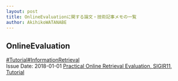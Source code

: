 ```yaml
---
layout: post
title: OnlineEvaluationに関する論文・技術記事メモの一覧
author: AkihikoWATANABE
---
```

## OnlineEvaluation
<div class="visible-content">
<a class="button" href="articles/Tutorial.html">#Tutorial</a><a class="button" href="articles/InformationRetrieval.html">#InformationRetrieval</a><br><span class="issue_date">Issue Date: 2018-01-01</span>
<a href="https://github.com/AkihikoWatanabe/paper_notes/issues/184">Practical Online Retrieval Evaluation, SIGIR11, Tutorial</a>
</div>
